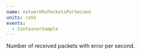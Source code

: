 ```yaml
---
name: networkRxPacketsPerSecond
units: rate
events:
  - ContainerSample
---
```


Number of received packets with error per second.